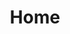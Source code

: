 ---
title: Home
callout: dockpit
tagline: A command line tool for (micro)service developers that allows them to define container functionality by writing examples and testing against them
template: responsive_home.html
---